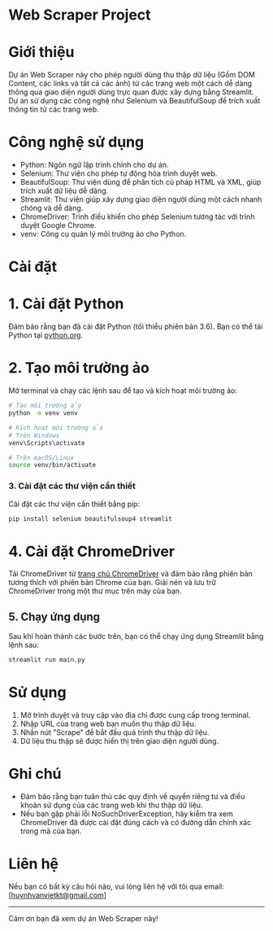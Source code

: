 
# Web Scraper Project

# Giới thiệu

Dự án Web Scraper này cho phép người dùng thu thập dữ liệu (Gồm DOM Content, các links và tất cả các ảnh) từ các trang web một cách dễ dàng thông qua giao diện người dùng trực quan được xây dựng bằng Streamlit. Dự án sử dụng các công nghệ như Selenium và BeautifulSoup để trích xuất thông tin từ các trang web.

# Công nghệ sử dụng

- Python: Ngôn ngữ lập trình chính cho dự án.
- Selenium: Thư viện cho phép tự động hóa trình duyệt web.
- BeautifulSoup: Thư viện dùng để phân tích cú pháp HTML và XML, giúp trích xuất dữ liệu dễ dàng.
- Streamlit: Thư viện giúp xây dựng giao diện người dùng một cách nhanh chóng và dễ dàng.
- ChromeDriver: Trình điều khiển cho phép Selenium tương tác với trình duyệt Google Chrome.
- venv: Công cụ quản lý môi trường ảo cho Python.

# Cài đặt

# 1. Cài đặt Python

Đảm bảo rằng bạn đã cài đặt Python (tối thiểu phiên bản 3.6). Bạn có thể tải Python tại [python.org](https://www.python.org/downloads/).

# 2. Tạo môi trường ảo

Mở terminal và chạy các lệnh sau để tạo và kích hoạt môi trường ảo:

```bash
# Tạo môi trường ảo
python -m venv venv

# Kích hoạt môi trường ảo
# Trên Windows
venv\Scripts\activate

# Trên macOS/Linux
source venv/bin/activate
```

### 3. Cài đặt các thư viện cần thiết

Cài đặt các thư viện cần thiết bằng pip:

```bash
pip install selenium beautifulsoup4 streamlit
```

# 4. Cài đặt ChromeDriver

Tải ChromeDriver từ [trang chủ ChromeDriver](https://sites.google.com/chromium.org/driver/downloads) và đảm bảo rằng phiên bản tương thích với phiên bản Chrome của bạn. Giải nén và lưu trữ ChromeDriver trong một thư mục trên máy của bạn.

## 5. Chạy ứng dụng

Sau khi hoàn thành các bước trên, bạn có thể chạy ứng dụng Streamlit bằng lệnh sau:

```bash
streamlit run main.py
```

# Sử dụng

1. Mở trình duyệt và truy cập vào địa chỉ được cung cấp trong terminal.
2. Nhập URL của trang web bạn muốn thu thập dữ liệu.
3. Nhấn nút "Scrape" để bắt đầu quá trình thu thập dữ liệu.
4. Dữ liệu thu thập sẽ được hiển thị trên giao diện người dùng.

# Ghi chú

- Đảm bảo rằng bạn tuân thủ các quy định về quyền riêng tư và điều khoản sử dụng của các trang web khi thu thập dữ liệu.
- Nếu bạn gặp phải lỗi NoSuchDriverException, hãy kiểm tra xem ChromeDriver đã được cài đặt đúng cách và có đường dẫn chính xác trong mã của bạn.

# Liên hệ

Nếu bạn có bất kỳ câu hỏi nào, vui lòng liên hệ với tôi qua email: [huynhvanvietkt@gmail.com]

---

Cảm ơn bạn đã xem dự án Web Scraper này!

